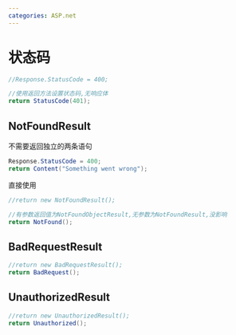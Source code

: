 ```yaml
---
categories: ASP.net
---
```


# 状态码

```C#
//Response.StatusCode = 400;

//使用返回方法设置状态码,无响应体
return StatusCode(401);
```

## NotFoundResult

不需要返回独立的两条语句

```C#
Response.StatusCode = 400;
return Content("Something went wrong");
```

直接使用

```C#
//return new NotFoundResult();

//有参数返回值为NotFoundObjectResult,无参数为NotFoundResult,没影响
return NotFound();
```
## BadRequestResult

```C#
//return new BadRequestResult();
return BadRequest();
```
## UnauthorizedResult

```C#
//return new UnauthorizedResult();
return Unauthorized();
```